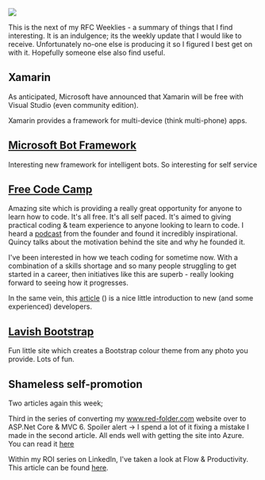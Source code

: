 <a href="https://3.bp.blogspot.com/-I_oaP90FoII/VwLSGdVpg-I/AAAAAAAACVI/k8qLuxwepagPz6AVDvfPbqLj0uXtgr0Iw/s1600/RFCWeeklyLogo.png" imageanchor="1">
<img border="0" src="https://3.bp.blogspot.com/-I_oaP90FoII/VwLSGdVpg-I/AAAAAAAACVI/k8qLuxwepagPz6AVDvfPbqLj0uXtgr0Iw/s1600/RFCWeeklyLogo.png" />
</a>

This is the next of my RFC Weeklies - a summary of things that I find interesting.  It is an indulgence; its the weekly update that I would like to receive.  Unfortunately no-one else is producing it so I figured I best get on with it.  Hopefully someone else also find useful.

## Xamarin
As anticipated, Microsoft have announced that Xamarin will be free with Visual Studio (even community edition).

Xamarin provides a framework for multi-device (think multi-phone) apps.

## [Microsoft Bot Framework](https://dev.botframework.com/)
Interesting new framework for intelligent bots.  So interesting for self service
## [Free Code Camp](http://www.freecodecamp.com/)
Amazing site which is providing a really great opportunity for anyone to learn how to code.  It's all free.  It's all self paced.  It's aimed to giving practical coding &amp; team experience to anyone looking to learn to code.  I heard a [podcast](https://devchat.tv/js-jabber/204-jsj-free-code-camp-with-quincy-larson) from the founder and found it incredibly inspirational.  Quincy talks about the motivation behind the site and why he founded it.

I've been interested in how we teach coding for sometime now.  With a combination of a skills shortage and so many people struggling to get started in a career, then initiatives like this are superb - really looking forward to seeing how it progresses.

In the same vein, this [article](https://medium.freecodecamp.com/things-i-wish-someone-had-told-me-when-i-was-learning-how-to-code-565fc9dcb329#.i4lcqxi9w) () is a nice little introduction to new (and some experienced) developers.

## [Lavish Bootstrap](http://www.lavishbootstrap.com/)
Fun little site which creates a Bootstrap colour theme from any photo you provide.  Lots of fun.

## Shameless self-promotion
Two articles again this week;

Third in the series of converting my www.red-folder.com website over to ASP.Net Core &amp; MVC 6.  Spoiler alert -> I spend a lot of it fixing a mistake I made in the second article.  All ends well with getting the site into Azure.  You can read it [here](http://red-folder.blogspot.co.uk/2016/04/converting-to-aspnet-core-part-3.html)

Within my ROI series on LinkedIn, I've taken a look at Flow &amp; Productivity.  This article can be found [here](https://www.linkedin.com/pulse/focus-productivity-mark-taylor).
